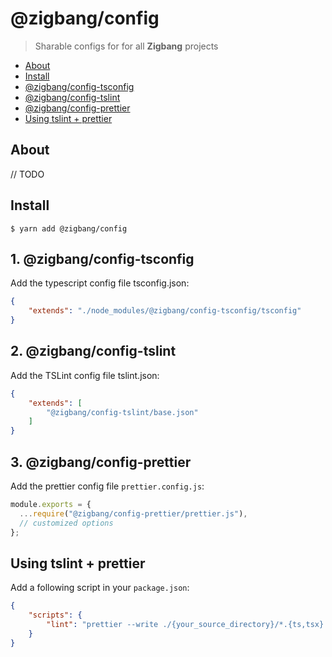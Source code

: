 # @zigbang/config
> Sharable configs for for all **Zigbang** projects

- [About](#about)
- [Install](#install)
- [@zigbang/config-tsconfig](#1-zigbangconfig-tsconfig)
- [@zigbang/config-tslint](#2-zigbangconfig-tslint)
- [@zigbang/config-prettier](#3-zigbangconfig-prettier)
- [Using tslint + prettier](#using-tslint--prettier)

## About

// TODO

## Install
```
$ yarn add @zigbang/config
```

## 1. @zigbang/config-tsconfig
Add the typescript config file tsconfig.json:
```json
{
    "extends": "./node_modules/@zigbang/config-tsconfig/tsconfig"
}
```

## 2. @zigbang/config-tslint

Add the TSLint config file tslint.json:
```json
{
    "extends": [
        "@zigbang/config-tslint/base.json"
    ]
}
```

## 3. @zigbang/config-prettier
Add the prettier config file `prettier.config.js`:
```js
module.exports = {
  ...require("@zigbang/config-prettier/prettier.js"),
  // customized options
};
```


## Using tslint + prettier

Add a following script in your `package.json`:
```json
{
    "scripts": {
        "lint": "prettier --write ./{your_source_directory}/*.{ts,tsx} --config ./prettier.config.js && tslint --project . --fix"
    }
}
```
